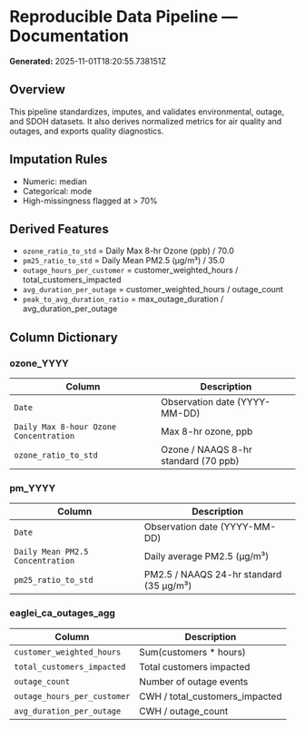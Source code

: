 # Reproducible Data Pipeline — Documentation

**Generated:** 2025-11-01T18:20:55.738151Z

## Overview
This pipeline standardizes, imputes, and validates environmental, outage, and SDOH datasets.
It also derives normalized metrics for air quality and outages, and exports quality diagnostics.

## Imputation Rules
- Numeric: median
- Categorical: mode
- High-missingness flagged at > 70%

## Derived Features
- `ozone_ratio_to_std`  = Daily Max 8-hr Ozone (ppb) / 70.0
- `pm25_ratio_to_std`   = Daily Mean PM2.5 (µg/m³) / 35.0
- `outage_hours_per_customer` = customer_weighted_hours / total_customers_impacted
- `avg_duration_per_outage`   = customer_weighted_hours / outage_count
- `peak_to_avg_duration_ratio` = max_outage_duration / avg_duration_per_outage

## Column Dictionary

### ozone_YYYY

| Column | Description |
|---|---|
| `Date` | Observation date (YYYY-MM-DD) |
| `Daily Max 8-hour Ozone Concentration` | Max 8-hr ozone, ppb |
| `ozone_ratio_to_std` | Ozone / NAAQS 8-hr standard (70 ppb) |


### pm_YYYY

| Column | Description |
|---|---|
| `Date` | Observation date (YYYY-MM-DD) |
| `Daily Mean PM2.5 Concentration` | Daily average PM2.5 (µg/m³) |
| `pm25_ratio_to_std` | PM2.5 / NAAQS 24-hr standard (35 µg/m³) |


### eaglei_ca_outages_agg

| Column | Description |
|---|---|
| `customer_weighted_hours` | Sum(customers * hours) |
| `total_customers_impacted` | Total customers impacted |
| `outage_count` | Number of outage events |
| `outage_hours_per_customer` | CWH / total_customers_impacted |
| `avg_duration_per_outage` | CWH / outage_count |

